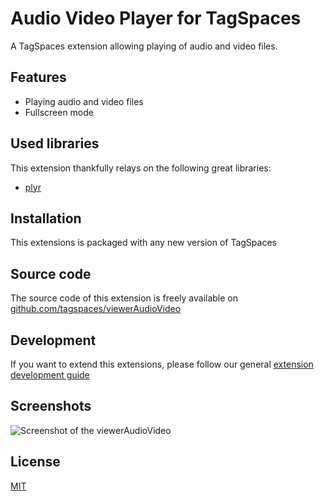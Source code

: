 # Audio Video Player for TagSpaces

A TagSpaces extension allowing playing of audio and video files.

## Features

* Playing audio and video files
* Fullscreen mode

## Used libraries
This extension thankfully relays on the following great libraries:

* [plyr](https://plyr.io/)

## Installation

This extensions is packaged with any new version of TagSpaces

## Source code

The source code of this extension is freely available on [github.com/tagspaces/viewerAudioVideo](https://github.com/tagspaces/viewerAudioVideo/)

## Development

If you want to extend this extensions, please follow our general [extension development guide](http://tagspaces.org/documentation/extension-development-guide)

## Screenshots

![Screenshot of the viewerAudioVideo](http://tagspaces.org/extensions/viewerAudioVideo/viewerAudioVideo-screenshot.png)

## License

[MIT](https://github.com/tagspaces/viewerAudioVideo/blob/master/LICENSE.txt)
